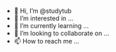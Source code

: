 - 👋 Hi, I’m @studytub
- 👀 I’m interested in ...
- 🌱 I’m currently learning ...
- 💞️ I’m looking to collaborate on ...
- 📫 How to reach me ...

<!---
studytub/studytub is a ✨ special ✨ repository because its `README.md` (this file) appears on your GitHub profile.
You can click the Preview link to take a look at your changes.
--->
